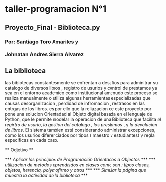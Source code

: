 # taller-programacion N°1
## Proyecto_Final - Biblioteca.py

 ### Por: Santiago Toro Amariles y
 ### Johnatan Andres Sierra Alvarez
       
## **La biblioteca**

las bibiotecas constantesmente se enfrentan a desafios para adminitrar su catalogo de diversos libros , registro de usurios y control de prestamos ya sea en el entorno academico como institucional amenudo  este proceso se realiza  manualmente o utiliza algunas herramientas especializadas que causas desorganizacion , perdidad de infromacion , restrasos en las entrgas de los libros.
 es por ello que la reliazacion de este proyecto por pone una solucion Orientadad al Objeto digital  basada en el lenguaje de Python, que le permite modelar la operacion de una Biblioteca que facilita 
  _el regirtro de usurio_, _la gestion del catalogo_ , _los prestamos_ , y _la devolucion de libros_. El sistema tambien está  considerando administrar excepciones, como los usurios diferenciados por
  tipos ( maestro y estudiantes) y regla especificas en cada caso.

** Odjetivo **

*** _Aplicar los principios de Programación Orientados a Objectos_ ***
*** _utilizacion de metodos aprendisdos en clases como son  :  tipos clases, objetos, herencia, polymofirmo y otros_ ***
*** _Simular la página que muestra la actividad de la biblioteca_ ***
